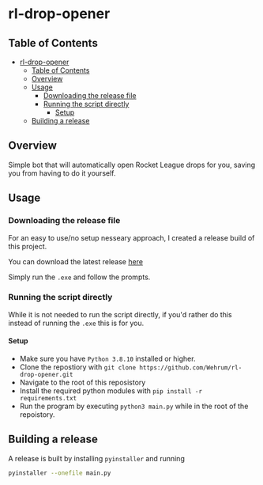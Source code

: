 # rl-drop-opener

## Table of Contents

- [rl-drop-opener](#rl-drop-opener)
  - [Table of Contents](#table-of-contents)
  - [Overview](#overview)
  - [Usage](#usage)
    - [Downloading the release file](#downloading-the-release-file)
    - [Running the script directly](#running-the-script-directly)
      - [Setup](#setup)
  - [Building a release](#building-a-release)

## Overview

Simple bot that will automatically open Rocket League drops for you,
saving you from having to do it yourself.

## Usage

### Downloading the release file

For an easy to use/no setup nesseary approach, I created a release build of this project.

You can download the latest release [here](https://github.com/Wehrum/rl-drop-opener/releases/download/v0.1/rl_drop_opener.exe)

Simply run the `.exe` and follow the prompts.

### Running the script directly

While it is not needed to run the script directly, if you'd rather do this instead of
running the `.exe` this is for you.

#### Setup

- Make sure you have `Python 3.8.10` installed or higher.
- Clone the repostiory with `git clone https://github.com/Wehrum/rl-drop-opener.git`
- Navigate to the root of this reposistory
- Install the required python modules with `pip install -r requirements.txt`
- Run the program by executing `python3 main.py` while in the root of the repoistory.

## Building a release

A release is built by installing `pyinstaller` and running

```bash
pyinstaller --onefile main.py
```
